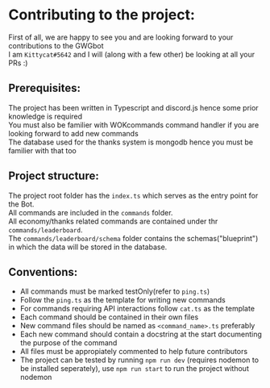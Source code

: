 # Contributing to the project:

First of all, we are happy to see you and are looking forward to your contributions to the GWGbot</br>
I am `Kittycat#5642` and I will (along with a few other) be looking at all your PRs :)

## Prerequisites:

The project has been written in Typescript and discord.js hence some prior knowledge is required</br>
You must also be familier with WOKcommands command handler if you are looking forward to add new commands</br>
The database used for the thanks system is mongodb hence you must be familier with that too</br>

## Project structure:

The project root folder has the `index.ts` which serves as the entry point for the Bot.</br>
All commands are included in the `commands` folder.</br>
All economy/thanks related commands are contained under thr `commands/leaderboard`.  </br>
The `commands/leaderboard/schema` folder contains the schemas("blueprint") in which the data will be stored in the database.</br>

## Conventions:

- All commands must be marked testOnly(refer to `ping.ts`)
- Follow the `ping.ts` as the template for writing new commands
- For commands requiring API interactions follow `cat.ts` as the template
- Each command should be contained in their own files
- New command files should be named as `<command_name>.ts` preferably
- Each new command should contain a docstring at the start documenting the purpose of the command
- All files must be appropiately commented to help future contributors
- The project can be tested by running `npm run dev` (requires nodemon to be installed seperately), use `npm run start` to run the project without nodemon
